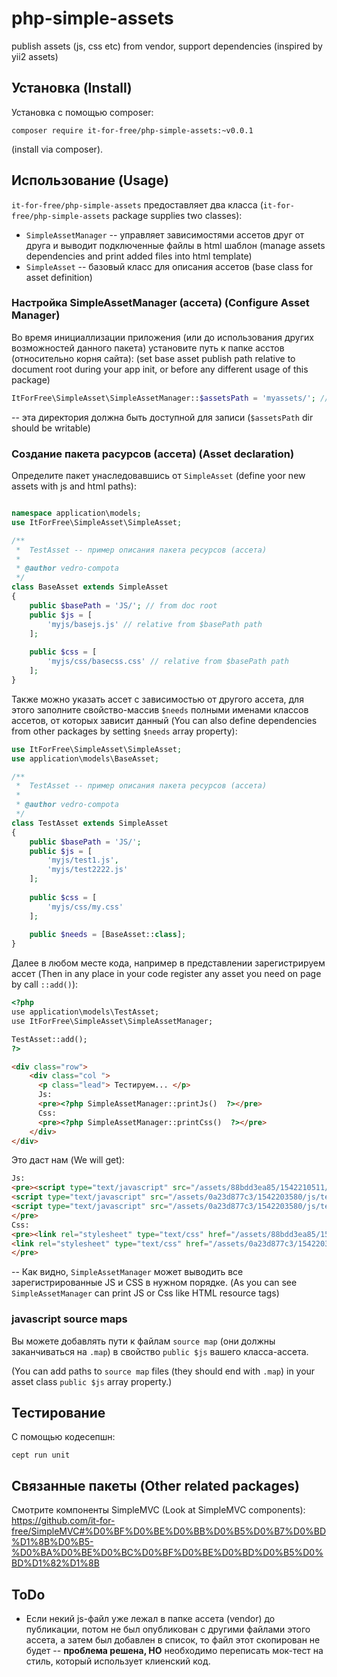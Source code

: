 # php-simple-assets
publish assets (js, css etc) from vendor, support dependencies
(inspired by yii2 assets)

## Установка (Install)

Установка с помощью composer:

```
composer require it-for-free/php-simple-assets:~v0.0.1
```
(install via composer).

## Использование (Usage)

`it-for-free/php-simple-assets` предоставляет два класса (`it-for-free/php-simple-assets` package supplies two classes):
* `SimpleAssetManager` -- управляет зависимостями ассетов друг от друга и выводит подключенные файлы в html шаблон
   (manage assets dependencies and print added files into html template)
* `SimpleAsset`   -- базовый класс для описания ассетов (base class for asset definition)

### Настройка SimpleAssetManager (ассета) (Configure Asset Manager)

Во время инициаллизации приложения (или до использования других возможностей данного пакета) 
установите путь к папке асстов (относительно корня сайта):
(set base asset publish path relative to document root during your app init, or before any different usage of this package)
```php
ItForFree\SimpleAsset\SimpleAssetManager::$assetsPath = 'myassets/'; // default 'assets/'
```
-- эта директория должна быть доступной для записи
(`$assetsPath` dir should be writable)

### Создание пакета расурсов (ассета) (Asset declaration)

Определите пакет унаследовавшись от `SimpleAsset`
(define yoor new assets with js and html paths):

```php

namespace application\models;
use ItForFree\SimpleAsset\SimpleAsset;

/**
 *  TestAsset -- пример описания пакета ресурсов (ассета)
 *
 * @author vedro-compota
 */
class BaseAsset extends SimpleAsset
{
    public $basePath = 'JS/'; // from doc root
    public $js = [
        'myjs/basejs.js' // relative from $basePath path
    ];
    
    public $css = [
        'myjs/css/basecss.css' // relative from $basePath path
    ];
}
```

Также можно указать ассет с зависимостью от другого ассета, для этого заполните свойство-массив 
`$needs` полными именами классов ассетов, от которых зависит данный
(You can also define dependencies from other packages by setting `$needs` array property):
```php
use ItForFree\SimpleAsset\SimpleAsset;
use application\models\BaseAsset;

/**
 *  TestAsset -- пример описания пакета ресурсов (ассета)
 *
 * @author vedro-compota
 */
class TestAsset extends SimpleAsset
{
    public $basePath = 'JS/';
    public $js = [
        'myjs/test1.js',
        'myjs/test2222.js'
    ];
    
    public $css = [
        'myjs/css/my.css'
    ];
    
    public $needs = [BaseAsset::class];
}
```

Далее в любом месте кода, например в представлении  зарегистрируем ассет (Then in any place in your code register any asset you 
need on page by call `::add()`):

```html
<?php
use application\models\TestAsset;
use ItForFree\SimpleAsset\SimpleAssetManager;

TestAsset::add();
?>

<div class="row">
    <div class="col ">
      <p class="lead"> Тестируем... </p>
      Js:
      <pre><?php SimpleAssetManager::printJs()  ?></pre>
      Css:
      <pre><?php SimpleAssetManager::printCss()  ?></pre>
    </div>
</div>

```
 Это даст нам (We will get):

```html
Js:
<pre><script type="text/javascript" src="/assets/88bdd3ea85/1542210511/js/basejs.js"></script>
<script type="text/javascript" src="/assets/0a23d877c3/1542203580/js/test1.js"></script>
<script type="text/javascript" src="/assets/0a23d877c3/1542203580/js/test2222.js"></script>
</pre>
Css:
<pre><link rel="stylesheet" type="text/css" href="/assets/88bdd3ea85/1542210511/css/basecss.css">
<link rel="stylesheet" type="text/css" href="/assets/0a23d877c3/1542203580/css/my.css">
</pre>
```

-- Как видно, `SimpleAssetManager` может выводить все зарегистрированные JS и CSS в нужном порядке.
(As you can see `SimpleAssetManager` can print JS or Css like HTML resource tags)

### javascript source maps 

Вы можете добавлять пути к файлам `source map`  (они должны заканчиваться на `.map`) в свойство `public $js` вашего класса-ассета.

(You can add paths to `source map` files (they should end with `.map`) in your asset class `public $js` array property.)

## Тестирование

С помощью кодесепшн:
```shell
cept run unit
```

## Связанные пакеты (Other related packages)

Смотрите компоненты SimpleMVC (Look at SimpleMVC components): 
https://github.com/it-for-free/SimpleMVC#%D0%BF%D0%BE%D0%BB%D0%B5%D0%B7%D0%BD%D1%8B%D0%B5-%D0%BA%D0%BE%D0%BC%D0%BF%D0%BE%D0%BD%D0%B5%D0%BD%D1%82%D1%8B



## ToDo

* Если некий js-файл уже лежал в папке ассета (vendor) до публикации, 
потом не был опубликован с другими файлами этого ассета,
 а затем был добавлен в список, то файл этот скопирован не будет -- 
**проблема решена, НО** необходимо переписать мок-тест на стиль, который использует клиенский код.
